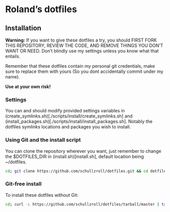 # Roland’s dotfiles

## Installation

**Warning:** If you want to give these dotfiles a try, you should FIRST FORK THIS REPOSITORY, REVIEW THE CODE, AND REMOVE THINGS YOU DON’T WANT OR NEED. Don’t blindly use my settings unless you know what that entails.

Remember that these dotfiles contain my personal git credentials, make sure to replace them with yours (So you dont accidentally commit under my name).

**Use at your own risk!**

### Settings
You can and should modify provided settings variables in (create_symlinks.sh)[./scripts/install/create_symlinks.sh] and (install_packages.sh)[./scripts/install/install_packages.sh]. Notably the dotfiles symlinks locations and packages you wish to install.

### Using Git and the install script

You can clone the repository wherever you want, just remember to change the $DOTFILES_DIR in (install.sh)[install.sh], default location being ~/dotfiles.

```bash
cd; git clone https://github.com/schullzroll/dotfiles.git && cd dotfiles && bash install.sh
```

### Git-free install

To install these dotfiles without Git:

```bash
cd; curl -L https://github.com/schullzroll/dotfiles/tarball/master | tar -xz
```
